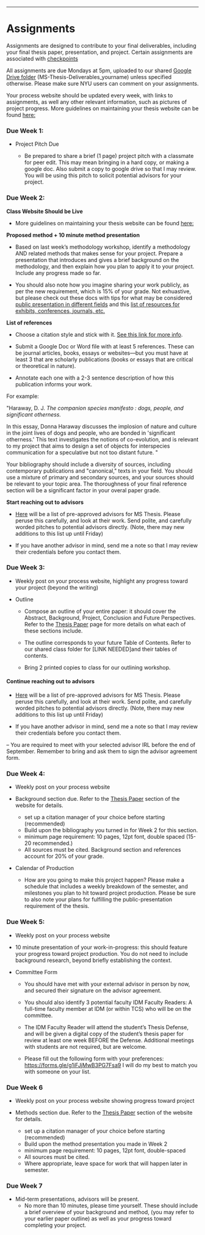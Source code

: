 
___
# Assignments 
Assignments are designed to contribute to your final deliverables, including your final thesis paper, presentation, and project. Certain assignments are associated with [checkpoints](https://idmnyu.github.io/MSThesis-Fall2019/_pages/checkpoints.html)

All assignments are due Mondays at 5pm, uploaded to our shared [Google Drive folder](https://drive.google.com/drive/folders/1L4zQWpNo_HHDNoseRf9Oo18rgjYjg3xi?usp=sharing) (MS-Thesis-Deliverables_yourname) unless specified otherwise. Please make sure NYU users can comment on your assignments.

Your process website should be updated every week, with links to assignments, as well any other relevant information, such as pictures of project progress. More guidelines on maintaining your thesis website can be found [here:](https://idmnyu.github.io/MSThesis-Fall2019/_pages/thesis-process-website.html)

### Due Week 1:
- Project Pitch Due

	- Be prepared to share a brief (1 page) project pitch with a classmate for peer edit. This may mean bringing in a hard copy, or making a google doc. Also submit a copy to google drive so that I may review. You will be using this pitch to solicit potential advisors for your project.  



### Due Week 2: 

**Class Website Should be Live**

- More guidelines on maintaining your thesis website can be found [here:](https://idmnyu.github.io/MSThesis-Fall2019/_pages/thesis-process-website.html)

**Proposed method + 10 minute method presentation**

- Based on last week’s methodology workshop, identify a methodology AND related methods that makes sense for your project. Prepare a presentation that introduces and gives a brief background on the methodology, and then explain how you plan to apply it to your project. Include any progress made so far.

- You should also note how you imagine sharing your work publicly, as per the new requirement, which is 15% of your grade. Not exhuastive, but please check out these docs with tips for what may be considered [public presentation in different fields](https://docs.google.com/document/d/186AE1ZF2BduXx6XA1o_gJx4tQBvX1qQP8DyVohoFrns/edit?usp=sharing) and this [list of resources for exhibits, conferences, journals, etc.](https://docs.google.com/document/d/1OIZk3AVwgh4oFYkq5wG2bOZOkDLv-NheBGl0pz0F1Yw/edit?usp=sharing) 

**List of references**

- Choose a citation style and stick with it.  [See this link for more info](https://guides.nyu.edu/citations). 
	
- Submit a Google Doc or Word file with at least 5 references. These can be journal articles, books, essays or websites––but you must have at least 3 that are scholarly publications (books or essays that are critical or theoretical in nature). 

- Annotate each one with a 2-3 sentence description of how this publication informs your work. 
    
For example:
 
"Haraway, D. J. _The companion species manifesto : dogs, people, and significant otherness._

In this essay, Donna Haraway discusses the implosion of nature and culture in the joint lives of dogs and people, who are bonded in 'significant otherness.' This text investigates the notions of co-evolution, and is relevant to my project that aims to design a set of objects for interspecies communication for a speculative but not too distant future. "

Your bibliography should include a diversity of sources, including contemporary publications and "canonical," texts in your field. You should use a mixture of primary and secondary sources, and your sources should be relevant to your topic area. The thoroughness of your final reference section will be a significant factor in your overal paper grade.

**Start reaching out to advisors**

- [Here](https://docs.google.com/spreadsheets/d/1EgK6Ze8O4v8VG606VNmtfX2MA5nDpR2dOT1FFCqE57o/edit?usp=sharing) will be a list of pre-approved advisors for MS Thesis. Please peruse this carefully, and look at their work. Send polite, and carefully worded pitches to potential advisors directly. (Note, there may new additions to this list up until Friday)

- If you have another advisor in mind, send me a note so that I may review their credentials before you contact them. 


### Due Week 3:

- Weekly post on your process website, highlight any progress toward your project (beyond the writing)  

- Outline  
	- Compose an outline of your entire paper: it should cover the Abstract, Background, Project, Conclusion and Future Perspectives. Refer to the [Thesis Paper](https://idmnyu.github.io/MSThesis-Fall2019/_pages/thesis-paper.html) page for more details on what each of these sections include. 

	- The outline corresponds to your future Table of Contents. Refer to our shared class folder for [LINK NEEDED]and their tables of contents.   

	- Bring 2 printed copies to class for our outlining workshop. 

#### Continue reaching out to advisors

- [Here](https://docs.google.com/spreadsheets/d/1EgK6Ze8O4v8VG606VNmtfX2MA5nDpR2dOT1FFCqE57o/edit?usp=sharing) will be a list of pre-approved advisors for MS Thesis. Please peruse this carefully, and look at their work. Send polite, and carefully worded pitches to potential advisors directly. (Note, there may new additions to this list up until Friday)

- If you have another advisor in mind, send me a note so that I may review their credentials before you contact them.

– You are required to meet with your selected advisor IRL before the end of September. Remember to bring and ask them to sign the advisor agreement form.  
 

### Due Week 4: 

- Weekly post on your process website

- Background section due. Refer to the [Thesis Paper](https://idmnyu.github.io/MSThesis-Fall2019/_pages/thesis-paper.html) section of the website for details.   
    - set up a citation manager of your choice before starting (recommended)
    - Build upon the bibliography you turned in for Week 2 for this section. 
    - minimum page requirement: 10 pages, 12pt font, double spaced (15-20 recommended.) 
	- All sources must be cited. Background section and references account for 20% of your grade.

- Calendar of Production
	- How are you going to make this project happen? Please make a schedule that includes a weekly breakdown of the semester, and milestones you plan to hit toward project production. Please be sure to also note your plans for fulfilling the public-presentation requirement of the thesis. 

### Due Week 5:

- Weekly post on your process website

- 10 minute presentation of your work-in-progress: this should feature your progress toward project production. You do not need to include background research, beyond briefly establishing the context.

- Committee Form

	- You should have met with your external advisor in person by now, and secured their signature on the advisor agreement.

	- You should also identify 3 potential faculty IDM Faculty Readers: A full-time faculty member at IDM (or within TCS) who will be on the committee.

	- The IDM Faculty Reader will attend the student’s Thesis Defense, and will be given a digital copy of the student’s thesis paper for review at least one week BEFORE the Defense. Additional meetings with students are not required, but are welcome. 

	- Please fill out the following form with your preferences: https://forms.gle/g1iFJjMwB3PG7Fsa9
I will do my best to match you with someone on your list. 

### Due Week 6 

- Weekly post on your process website showing progress toward project

- Methods section due. Refer to the [Thesis Paper](https://idmnyu.github.io/MSThesis-Fall2019/_pages/thesis-paper.html) section of the website for details.   
    - set up a citation manager of your choice before starting (recommended)
    - Build upon the method presentation you made in Week 2 
    - minimum page requirement: 10 pages, 12pt font, double-spaced 
	- All sources must be cited. 
	- Where appropriate, leave space for work that will happen later in semester. 


### Due Week 7 

- Mid-term presentations, advisors will be present. 
	- No more than 10 minutes, please time yourself. These should include a brief overview of your background and method, (you may refer to your earlier paper outline) as well as your progress toward completing your project. 

